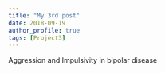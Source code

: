 ```yaml
---
title: "My 3rd post"
date: 2018-09-19
author_profile: true
tags: [Project3]
---
```


Aggression and Impulsivity in bipolar disease
